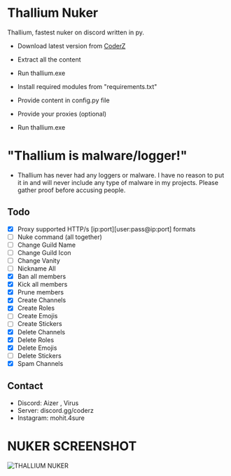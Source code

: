 # Thallium Nuker
Thallium, fastest nuker on discord written in py.

- Download latest version from [CoderZ](https://discord.gg/coderz)
- Extract all the content
- Run thallium.exe

- Install required modules from "requirements.txt"
- Provide content in config.py file
- Provide your proxies (optional)
- Run thallium.exe

# "Thallium is malware/logger!"
- Thallium has never had any loggers or malware. I have no reason to put it in and will never include any type of malware in my projects. Please gather proof before accusing people.
## Todo
- [x] Proxy supported HTTP/s [ip:port][user:pass@ip:port] formats
- [ ] Nuke command (all together)
- [ ] Change Guild Name
- [ ] Change Guild Icon
- [ ] Change Vanity
- [ ] Nickname All
- [x] Ban all members
- [x] Kick all members
- [x] Prune members
- [x] Create Channels
- [x] Create Roles
- [ ] Create Emojis
- [ ] Create Stickers
- [x] Delete Channels
- [x] Delete Roles
- [x] Delete Emojis
- [ ] Delete Stickers
- [x] Spam Channels
## Contact
- Discord: Aizer , Virus 
- Server: discord.gg/coderz
- Instagram: mohit.4sure

# NUKER SCREENSHOT 
![THALLIUM NUKER ](https://github.com/AxZeRxD/Thallium-Nuker/assets/147937463/c90f375e-73fd-4e05-988f-bb9a4d1a5152)
